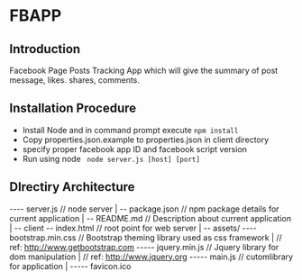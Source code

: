 # FBAPP
Introduction
------------

Facebook Page Posts Tracking App which will give the summary of post message, likes. shares, comments.

Installation Procedure
----------------------
- Install Node and in command prompt execute ```npm install```
- Copy properties.json.example to properties.json in client directory
- specify proper facebook app ID and facebook script version
- Run using node
``` node server.js [host] [port]```


DIrectiry Architecture
-----------------------

---- server.js  // node server
  |
  -- package.json // npm package details for current application
  |
  -- README.md    // Description about current application
  |
  -- client  -- index.html // root point for web server
            |
             -- assets/ ---- bootstrap.min.css // Bootstrap theming library used as css framework
                      |                       // ref: http://www.getbootstrap.com
                       ----- jquery.min.js     // Jquery library for dom manipulation
                      |                       // ref: http://www.jquery.org
                       ----- main.js           // cutomlibrary for application
		      |
		       ----- favicon.ico
